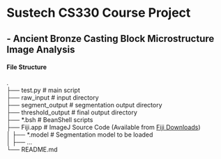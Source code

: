 # Sustech CS330 Course Project
##  - Ancient Bronze Casting Block Microstructure Image Analysis
  
  
#### File Structure  
.  
├── test.py                 # main script    
├── raw_input               # input directory  
├── segment_output          # segmentation output directory  
├── threshold_output        # final output directory   
├── \*.bsh                  # BeanShell scripts  
├── Fiji.app                # ImageJ Source Code (Available from [Fiji Downloads](https://imagej.net/software/fiji/downloads))  
│    ├── \*.model           # Segmentation model to be loaded  
│    ├── ...                   
└── README.md  
